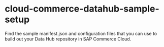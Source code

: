 # cloud-commerce-datahub-sample-setup
Find the sample manifest.json and configuration files that you can use to build out your Data Hub repository in SAP Commerce Cloud.
